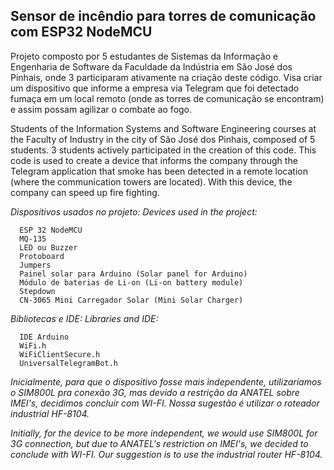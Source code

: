 Sensor de incêndio para torres de comunicação com ESP32 NodeMCU
---
Projeto composto por 5 estudantes de Sistemas da Informação e Engenharia de Software da Faculdade da Indústria em São José dos Pinhais, onde 3 participaram ativamente na criação deste código. Visa criar um dispositivo que informe a empresa via Telegram que foi detectado fumaça em um local remoto (onde as torres de comunicação se encontram) e assim possam agilizar o combate ao fogo.

Students of the Information Systems and Software Engineering courses at the Faculty of Industry in the city of São José dos Pinhais, composed of 5 students. 3 students actively participated in the creation of this code. This code is used to create a device that informs the company through the Telegram application that smoke has been detected in a remote location (where the communication towers are located). With this device, the company can speed up fire fighting.

*Dispositivos usados no projeto:* 
*Devices used in the project:*

      ESP 32 NodeMCU
      MQ-135
      LED ou Buzzer
      Protoboard
      Jumpers
      Painel solar para Arduino (Solar panel for Arduino)
      Módulo de baterias de Li-on (Li-on battery module)
      Stepdown
      CN-3065 Mini Carregador Solar (Mini Solar Charger)

*Bibliotecas e IDE:* 
*Libraries and IDE:*

      IDE Arduino
      WiFi.h
      WiFiClientSecure.h
      UniversalTelegramBot.h

*Inicialmente, para que o dispositivo fosse mais independente, utilizaríamos o SIM800L pra conexão 3G, mas devido a restrição da ANATEL sobre IMEI's, decidimos concluir com WI-FI. Nossa sugestão é utilizar o roteador industrial HF-8104.*

*Initially, for the device to be more independent, we would use SIM800L for 3G connection, but due to ANATEL's restriction on IMEI's, we decided to conclude with WI-FI. Our suggestion is to use the industrial router HF-8104.*
